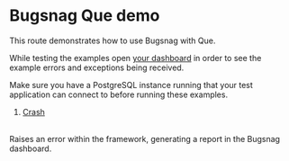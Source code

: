 # Bugsnag Que demo

This route demonstrates how to use Bugsnag with Que.

While testing the examples open [your dashboard](https://app.bugsnag.com) in order to see the example errors and exceptions being received.

Make sure you have a PostgreSQL instance running that your test application can connect to before running these examples.

1. [Crash](/que/crash)
<br/>
    Raises an error within the framework, generating a report in the Bugsnag dashboard.
